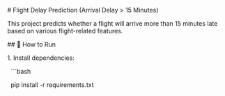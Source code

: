 \# Flight Delay Prediction (Arrival Delay > 15 Minutes)



This project predicts whether a flight will arrive more than 15 minutes late based on various flight-related features.



\## 🚀 How to Run

1\. Install dependencies:

&nbsp;  ```bash

&nbsp;  pip install -r requirements.txt



